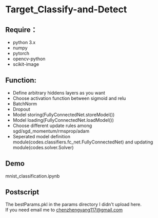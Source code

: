 # Target_Classify-and-Detect
## Require：
- python 3.x  
- numpy  
- pytorch  
- opencv-python  
- scikit-image  

## Function:
- Define arbitrary hiddens layers as you want  
- Choose activation function between sigmoid and relu  
- BatchNorm  
- Dropout  
- Model storing(FullyConnectedNet.storeModel())  
- Model loading(FullyConnectedNet.loadModel())  
- Choose different update rules among sgd/sgd_momentum/rmsprop/adam  
- Seperated model definition module(codes.classifiers.fc_net.FullyConnectedNet) and updating module(codes.solver.Solver)

## Demo
mnist_classification.ipynb

## Postscript
The bestParams.pkl in the params directory I didn't upload here.  
If you need email me to chenzhengyang117@gmail.com

